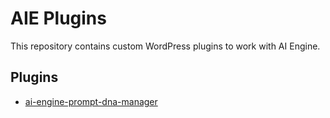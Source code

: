# AIE Plugins

This repository contains custom WordPress plugins to work with AI Engine.

## Plugins

- [ai-engine-prompt-dna-manager](./ai-engine-prompt-dna-manager)